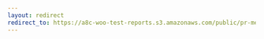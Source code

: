 ```yaml
---
layout: redirect
redirect_to: https://a8c-woo-test-reports.s3.amazonaws.com/public/pr-merge/39938/api/index.html
---
```

